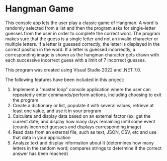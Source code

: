 # Hangman Game

This console app lets the user play a classic game of Hangman. A word is randomly selected from a list and then the program asks for single-letter guesses from the user in order to complete the correct word. The program makes sure that the guess is a single letter and not an invalid character or multiple letters. If a letter is guessed correctly, the letter is displayed in the correct position in the word. If a letter is guessed incorrectly, a corresponding image is shown as the hangman character gets drawn with each successive incorrect guess with a limit of 7 incorrect guesses. 

This program was created using Visual Studio 2022 and .NET 7.0. 

The following features have been included in this project:
1. Implement a “master loop” console application where the user can repeatedly enter commands/perform actions, including choosing to exit the program
2. Create a dictionary or list, populate it with several values, retrieve at least one value, and use it in your program
3. Calculate and display data based on an external factor (ex: get the current date, and display how many days remaining until some event (counts incorrect guesses and displays corresponding image)
4. Read data from an external file, such as text, JSON, CSV, etc and use that data in your application
5. Analyze text and display information about it (determines how many letters in the random word; compares strings to determine if the correct answer has been reached)
